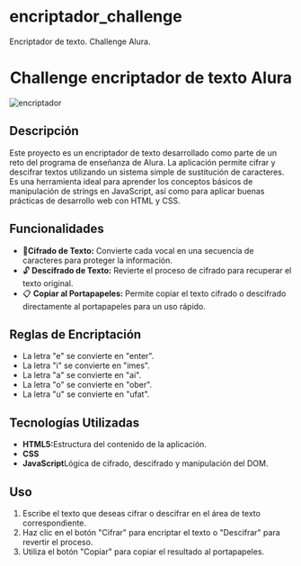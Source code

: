 # encriptador_challenge
Encriptador de texto. Challenge Alura.

<h1 align="center"> Challenge encriptador de texto Alura </h1>

![encriptador](https://github.com/user-attachments/assets/060d2b8e-99f9-4347-a8e5-65e67eb280a9)

<h2>Descripción</h2>
<p>Este proyecto es un encriptador de texto desarrollado como parte de un reto del programa de enseñanza de Alura. La aplicación permite cifrar y descifrar textos utilizando un sistema simple de sustitución de caracteres. Es una herramienta ideal para aprender los conceptos básicos de manipulación de strings en JavaScript, así como para aplicar buenas prácticas de desarrollo web con HTML y CSS.</p>
<h2>Funcionalidades</h2>
<ul>
  <li> 🔑<b>Cifrado de Texto:</b> Convierte cada vocal en una secuencia de caracteres para proteger la información.</li>
  <li>🔓 <b>Descifrado de Texto:</b> Revierte el proceso de cifrado para recuperar el texto original.</li>
  <li>📋 <b>Copiar al Portapapeles:</b> Permite copiar el texto cifrado o descifrado directamente al portapapeles para un uso rápido.</li>
</ul>
<h2>Reglas de Encriptación</h2>
<ul>
  <li>La letra "e" se convierte en "enter".</li>
  <li>La letra "i" se convierte en "imes".</li>
  <li>La letra "a" se convierte en "ai".</li>
  <li>La letra "o" se convierte en "ober".</li>
  <li>La letra "u" se convierte en "ufat".</li>
</ul>
<h2>Tecnologías Utilizadas</h2>
<ul>
  <li><b>HTML5:</b>Estructura del contenido de la aplicación.</li>
  <li><b>CSS</b></li>
  <li><b>JavaScript</b>Lógica de cifrado, descifrado y manipulación del DOM.</li>
</ul>

<h2>Uso</h2>
<ol>
  <li>Escribe el texto que deseas cifrar o descifrar en el área de texto correspondiente.</li>
  <li>Haz clic en el botón "Cifrar" para encriptar el texto o "Descifrar" para revertir el proceso.</li>
  <li>Utiliza el botón "Copiar" para copiar el resultado al portapapeles.</li>
</ol>

